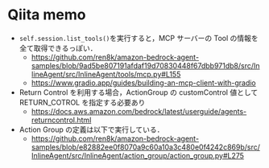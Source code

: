 # Qiita memo

- `self.session.list_tools()`を実行すると，MCP サーバーの Tool の情報を全て取得できるっぽい．
  - https://github.com/ren8k/amazon-bedrock-agent-samples/blob/9ad5be807191afdaf19d70830448f67dbb971db8/src/InlineAgent/src/InlineAgent/tools/mcp.py#L155
  - https://www.gradio.app/guides/building-an-mcp-client-with-gradio
- Return Control を利用する場合，ActionGroup の customControl 値として RETURN_COTROL を指定する必要あり
  - https://docs.aws.amazon.com/bedrock/latest/userguide/agents-returncontrol.html
- Action Group の定義は以下で実行している．
  - https://github.com/ren8k/amazon-bedrock-agent-samples/blob/e82882ee0f8070a9c60a10a3c480e0f4242c869b/src/InlineAgent/src/InlineAgent/action_group/action_group.py#L275
